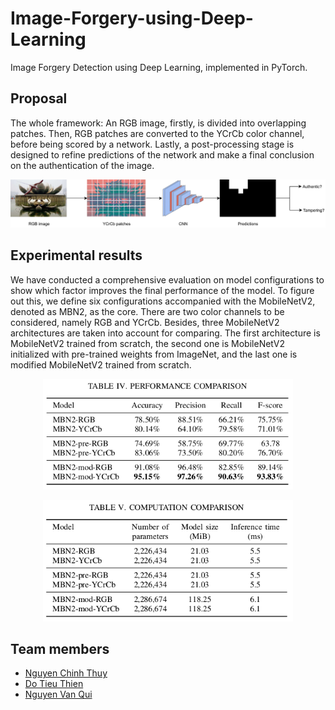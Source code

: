 # Image-Forgery-using-Deep-Learning
Image Forgery Detection using Deep Learning, implemented in PyTorch.


## Proposal
The whole framework: An RGB image, firstly, is divided into overlapping patches. Then, RGB patches are converted to the YCrCb color channel, before being scored by a network. Lastly, a post-processing stage is designed to refine predictions of the network and make a final conclusion on the authentication of the image.

<p align="center">
  <img src="https://github.com/AntiAegis/Image-Forgery-using-Deep-Learning/blob/master/pic/framework.png" width="800" alt="accessibility text">
</p>


## Experimental results
We have conducted a comprehensive evaluation on model configurations to show which factor improves the final
performance of the model. To figure out this, we define six configurations accompanied with the MobileNetV2, denoted
as MBN2, as the core. There are two color channels to be considered, namely RGB and YCrCb. Besides, three MobileNetV2 architectures are taken into account for comparing. The first architecture is MobileNetV2 trained from scratch, the second one is MobileNetV2 initialized with pre-trained weights from ImageNet, and the last one is modified MobileNetV2 trained from scratch.

<p align="center">
  <img src="https://github.com/AntiAegis/Image-Forgery-using-Deep-Learning/blob/master/pic/performance.png" width="400" alt="accessibility text">
</p>

<p align="center">
  <img src="https://github.com/AntiAegis/Image-Forgery-using-Deep-Learning/blob/master/pic/computation.png" width="400" alt="accessibility text">
</p>


## Team members
* [Nguyen Chinh Thuy](https://github.com/AntiAegis)
* [Do Tieu Thien](https://github.com/dotieuthien)
* [Nguyen Van Qui](https://github.com/nvqui97)
